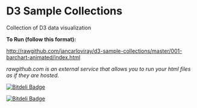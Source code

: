 D3 Sample Collections
======================

Collection of D3 data visualization

__To Run (follow this format):__

http://rawgithub.com/jancarloviray/d3-sample-collections/master/001-barchart-animated/index.html

_rawgithub.com is an external service that allows you to run your html files as if they are hosted._


[![Bitdeli Badge](https://d2weczhvl823v0.cloudfront.net/jancarloviray/d3-data-viz-collection/trend.png)](https://bitdeli.com/free "Bitdeli Badge")



[![Bitdeli Badge](https://d2weczhvl823v0.cloudfront.net/jancarloviray/d3-sample-collections/trend.png)](https://bitdeli.com/free "Bitdeli Badge")

